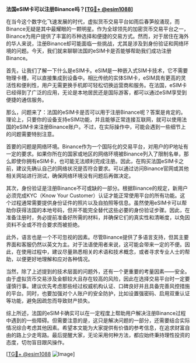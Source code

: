 **法国eSIM卡可以注册Binance吗？[[TG💪+ @esim1088](https://t.me/s/esim1088)]**

在当今这个数字化飞速发展的时代，虚拟货币交易平台如雨后春笋般涌现，而Binance无疑是其中最耀眼的一颗明星。作为全球领先的加密货币交易平台之一，Binance为用户提供了丰富的币种选择和便捷的交易方式。然而，对于居住在海外的华人来说，注册Binance却可能面临一些挑战，尤其是涉及到身份验证和网络环境的问题。今天，我们就来聊聊法国的eSIM卡是否能够帮助我们成功注册Binance。

首先，让我们了解一下什么是eSIM卡。eSIM是一种嵌入式SIM卡技术，它不需要物理卡槽，可以直接集成到设备中。相比传统的实体SIM卡，eSIM具有更高的灵活性和便利性，用户无需更换手机即可轻松切换运营商和服务。在法国，eSIM卡已经得到了广泛的应用，无论是本地居民还是国际游客，都可以通过eSIM享受到便捷的通信服务。

那么，问题来了：法国的eSIM卡是否可以用于注册Binance呢？答案是肯定的。理论上，只要你的设备支持eSIM功能，并且能够正常连接互联网，就可以使用法国的eSIM卡来注册Binance账户。不过，在实际操作中，可能会遇到一些细节上的问题需要特别注意。

首要的问题是网络环境。Binance作为一个国际化的交易平台，对用户的IP地址有一定的要求。如果你所在的国家或地区的网络环境被Binance列入了限制名单，那么即使你拥有eSIM卡，也可能无法顺利完成注册。因此，在购买法国eSIM卡之前，建议先确认自己的网络状况是否符合要求。可以通过访问Binance官网或其他相关网站进行测试，确保网络环境没有问题后再做决定。

其次，身份验证是注册Binance不可或缺的一部分。根据Binance的规定，新用户必须完成KYC（Know Your Customer）认证才能正常使用平台的所有功能。这个过程通常需要提供身份证件的照片以及自拍照等信息。虽然使用eSIM卡可以帮助你获得法国的本地号码，但并不能完全替代这些必要的身份验证步骤。因此，在准备注册时，务必提前准备好所需的材料，并确保它们的真实性和清晰度，以免因资料不全或不符合要求而被拒绝。

此外，语言也是一个不可忽视的因素。尽管Binance提供了多语言支持，但其主要界面和客服仍然以英文为主。对于法语使用者来说，这可能会带来一定的不便。因此，在使用过程中，建议尽量熟悉相关的术语和技术概念，或者寻求专业人士的帮助，以便更好地理解和应对各种情况。

当然，除了上述提到的技术层面的问题外，还有一个更重要的考量因素——安全。由于虚拟货币交易涉及金额较大且存在较高的风险，因此在选择交易平台时一定要谨慎行事。建议优先考虑那些经过权威机构认证、口碑良好并且具备完善风控措施的平台。同时，也要加强对个人账户的安全防护，比如设置强密码、启用双重认证等功能，避免因疏忽而导致财产损失。

综上所述，法国的eSIM卡确实可以在一定程度上帮助用户解决注册Binance过程中遇到的一些障碍。但需要注意的是，这只是解决问题的一部分，还需要结合实际情况综合考虑其他因素。希望本文能为大家提供有价值的参考信息，在追求财富自由的路上少走弯路。最后提醒大家，无论采用何种方法，都应始终秉持理性投资的态度，切勿盲目跟风操作。

[[TG💪+ @esim1088](https://t.me/s/esim1088) ![Image](https://i.postimg.cc/4NQfJmqS/Snipaste-2025-05-13-00-14-12.png)]